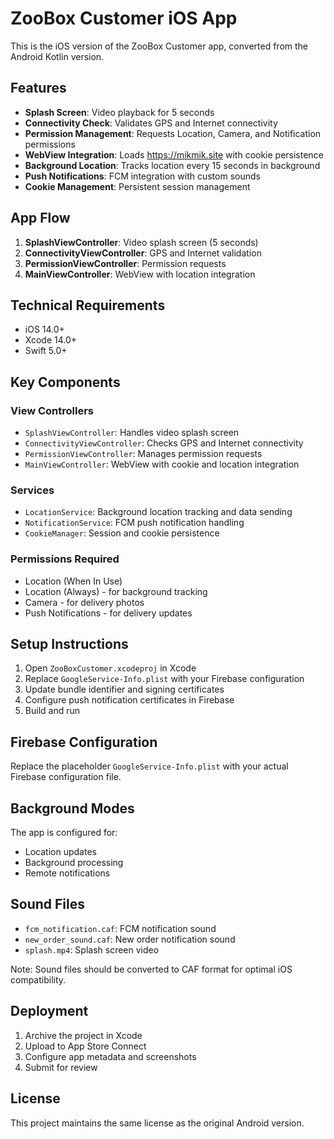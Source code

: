 # ZooBox Customer iOS App

This is the iOS version of the ZooBox Customer app, converted from the Android Kotlin version.

## Features

- **Splash Screen**: Video playback for 5 seconds
- **Connectivity Check**: Validates GPS and Internet connectivity
- **Permission Management**: Requests Location, Camera, and Notification permissions
- **WebView Integration**: Loads https://mikmik.site with cookie persistence
- **Background Location**: Tracks location every 15 seconds in background
- **Push Notifications**: FCM integration with custom sounds
- **Cookie Management**: Persistent session management

## App Flow

1. **SplashViewController**: Video splash screen (5 seconds)
2. **ConnectivityViewController**: GPS and Internet validation
3. **PermissionViewController**: Permission requests
4. **MainViewController**: WebView with location integration

## Technical Requirements

- iOS 14.0+
- Xcode 14.0+
- Swift 5.0+

## Key Components

### View Controllers
- `SplashViewController`: Handles video splash screen
- `ConnectivityViewController`: Checks GPS and Internet connectivity
- `PermissionViewController`: Manages permission requests
- `MainViewController`: WebView with cookie and location integration

### Services
- `LocationService`: Background location tracking and data sending
- `NotificationService`: FCM push notification handling
- `CookieManager`: Session and cookie persistence

### Permissions Required
- Location (When In Use)
- Location (Always) - for background tracking
- Camera - for delivery photos
- Push Notifications - for delivery updates

## Setup Instructions

1. Open `ZooBoxCustomer.xcodeproj` in Xcode
2. Replace `GoogleService-Info.plist` with your Firebase configuration
3. Update bundle identifier and signing certificates
4. Configure push notification certificates in Firebase
5. Build and run

## Firebase Configuration

Replace the placeholder `GoogleService-Info.plist` with your actual Firebase configuration file.

## Background Modes

The app is configured for:
- Location updates
- Background processing
- Remote notifications

## Sound Files

- `fcm_notification.caf`: FCM notification sound
- `new_order_sound.caf`: New order notification sound
- `splash.mp4`: Splash screen video

Note: Sound files should be converted to CAF format for optimal iOS compatibility.

## Deployment

1. Archive the project in Xcode
2. Upload to App Store Connect
3. Configure app metadata and screenshots
4. Submit for review

## License

This project maintains the same license as the original Android version.